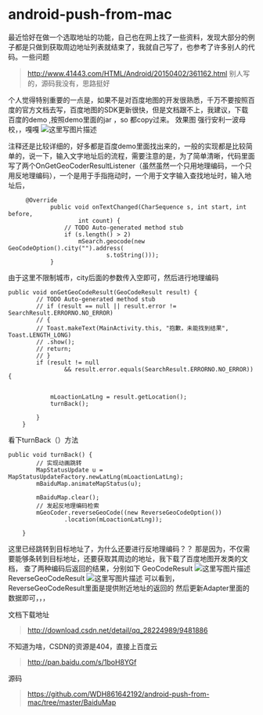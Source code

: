 # android-push-from-mac
 最近恰好在做一个选取地址的功能，自己也在网上找了一些资料，发现大部分的例子都是只做到获取周边地址列表就结束了，我就自己写了，也参考了许多别人的代码。一些问题
  

> http://www.41443.com/HTML/Android/20150402/361162.html
> 别人写的，源码我没有，思路挺好

个人觉得特别重要的一点是，如果不是对百度地图的开发很熟悉，千万不要按照百度的官方文档去写，百度地图的SDK更新很快，但是文档跟不上，我建议，下载百度的demo ,按照demo里面的jar ，so 都copy过来。
  效果图
  强行安利一波母校，，嘎嘎
  ![这里写图片描述](http://img.blog.csdn.net/20160405190314746)

注释还是比较详细的，好多都是百度demo里面找出来的，一般的实现都是比较简单的，说一下，输入文字地址后的流程，需要注意的是，为了简单清晰，代码里面写了两个OnGetGeoCoderResultListener（虽然虽然一个只用地理编码，一个只用反地理编码），一个是用于手指拖动时，一个用于文字输入查找地址时，输入地址后，

```
	 @Override
			public void onTextChanged(CharSequence s, int start, int before,
					int count) {
				// TODO Auto-generated method stub
				if (s.length() > 2)
					mSearch.geocode(new GeoCodeOption().city("").address(
							s.toString()));
			}
```
由于这里不限制城市，city后面的参数传入空即可，然后进行地理编码

```
public void onGetGeoCodeResult(GeoCodeResult result) {
		// TODO Auto-generated method stub
		// if (result == null || result.error != SearchResult.ERRORNO.NO_ERROR)
		// {
		// Toast.makeText(MainActivity.this, "抱歉，未能找到结果", Toast.LENGTH_LONG)
		// .show();
		// return;
		// }
		if (result != null
				&& result.error.equals(SearchResult.ERRORNO.NO_ERROR)) {
			
		
			mLoactionLatLng = result.getLocation();
			turnBack();

		}
	}
```
看下turnBack（）方法

```
public void turnBack() {
		// 实现动画跳转
		MapStatusUpdate u = MapStatusUpdateFactory.newLatLng(mLoactionLatLng);
		mBaiduMap.animateMapStatus(u);

		mBaiduMap.clear();
		// 发起反地理编码检索
		mGeoCoder.reverseGeoCode((new ReverseGeoCodeOption())
				.location(mLoactionLatLng));

	}
```
这里已经跳转到目标地址了，为什么还要进行反地理编码？？
那是因为，不仅需要能够条转到目标地址，还要获取其周边的地址，我下载了百度地图开发类的文档，
查了两种编码后返回的结果，分别如下
GeoCodeResult
![这里写图片描述](http://img.blog.csdn.net/20160405193017506)
ReverseGeoCodeResult
![这里写图片描述](http://img.blog.csdn.net/20160405193049741)
可以看到，ReverseGeoCodeResult里面是提供附近地址的返回的
然后更新Adapter里面的数据即可，，，

文档下载地址

> http://download.csdn.net/detail/qq_28224989/9481886

不知道为啥，CSDN的资源是404，直接上百度云

> http://pan.baidu.com/s/1boH8YGf

源码
> https://github.com/WDH861642192/android-push-from-mac/tree/master/BaiduMap
